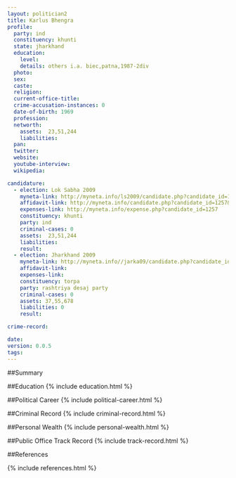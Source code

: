 ```yaml
---
layout: politician2
title: Karlus Bhengra
profile: 
  party: ind
  constituency: khunti
  state: jharkhand
  education: 
    level: 
    details: others i.a. biec,patna,1987-2div
  photo: 
  sex: 
  caste: 
  religion: 
  current-office-title: 
  crime-accusation-instances: 0
  date-of-birth: 1969
  profession: 
  networth: 
    assets:  23,51,244
    liabilities: 
  pan: 
  twitter: 
  website: 
  youtube-interview: 
  wikipedia: 

candidature: 
  - election: Lok Sabha 2009
    myneta-link: http://myneta.info/ls2009/candidate.php?candidate_id=1257
    affidavit-link: http://myneta.info/candidate.php?candidate_id=1257&scan=original
    expenses-link: http://myneta.info/expense.php?candidate_id=1257
    constituency: khunti 
    party: ind
    criminal-cases: 0
    assets:  23,51,244
    liabilities: 
    result:  
  - election: Jharkhand 2009
    myneta-link: http://myneta.info//jarka09/candidate.php?candidate_id=834
    affidavit-link: 
    expenses-link: 
    constituency: torpa 
    party: rashtriya desaj party
    criminal-cases: 0
    assets: 37,55,678
    liabilities: 0
    result:  

crime-record: 

date: 
version: 0.0.5
tags: 
---
```

##Summary


##Education
{% include education.html %}


##Political Career
{% include political-career.html %}


##Criminal Record
{% include criminal-record.html %}


##Personal Wealth
{% include personal-wealth.html %}


##Public Office Track Record
{% include track-record.html %}


##References


{% include references.html %}